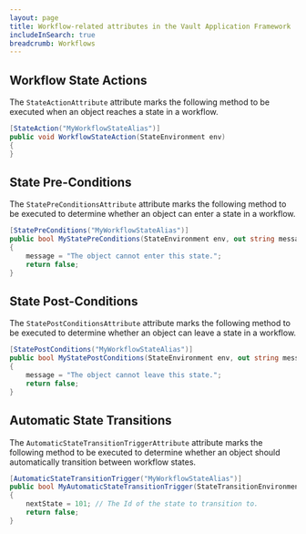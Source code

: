 ```yaml
---
layout: page
title: Workflow-related attributes in the Vault Application Framework
includeInSearch: true
breadcrumb: Workflows
---
```


## Workflow State Actions

The `StateActionAttribute` attribute marks the following method to be executed when an object reaches a state in a workflow.

```csharp
[StateAction("MyWorkflowStateAlias")]
public void WorkflowStateAction(StateEnvironment env)
{
}
```

## State Pre-Conditions

The `StatePreConditionsAttribute` attribute marks the following method to be executed to determine whether an object can enter a state in a workflow.

```csharp
[StatePreConditions("MyWorkflowStateAlias")]
public bool MyStatePreConditions(StateEnvironment env, out string message)
{
	message = "The object cannot enter this state.";
	return false;
}
```

## State Post-Conditions

The `StatePostConditionsAttribute` attribute marks the following method to be executed to determine whether an object can leave a state in a workflow.

```csharp
[StatePostConditions("MyWorkflowStateAlias")]
public bool MyStatePostConditions(StateEnvironment env, out string message)
{
	message = "The object cannot leave this state.";
	return false;
}
```

## Automatic State Transitions

The `AutomaticStateTransitionTriggerAttribute` attribute marks the following method to be executed to determine whether an object should automatically transition between workflow states.

```csharp
[AutomaticStateTransitionTrigger("MyWorkflowStateAlias")]
public bool MyAutomaticStateTransitionTrigger(StateTransitionEnvironment env, out int nextState)
{
	nextState = 101; // The Id of the state to transition to.
	return false;
}
```
